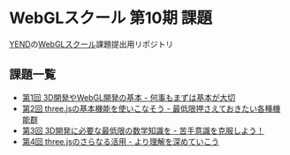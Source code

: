 # WebGLスクール 第10期 課題

[YEND](https://twitter.com/yend724)の[WebGLスクール](https://webgl.souhonzan.org/entry/?v=2387)課題提出用リポジトリ

## 課題一覧

- [第1回 3D開発やWebGL開発の基本 - 何事もまずは基本が大切](./src/01/README.md)
- [第2回 three.jsの基本機能を使いこなそう - 最低限押さえておきたい各種機能群](./src/02/README.md)
- [第3回 3D開発に必要な最低限の数学知識を - 苦手意識を克服しよう！](./src/03/README.md)
- [第4回 three.jsのさらなる活用 - より理解を深めていこう](./src/04/README.md)
